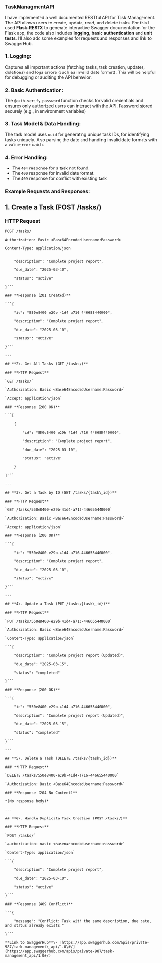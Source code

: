 ### **TaskManagmentAPI**

I have implemented a well documented RESTful API for Task Management. The API allows users to create, update, read, and delete tasks. For this I used **Flask-RESTX** to generate interactive Swagger documentation for the Flask app, the code also includes **logging**, **basic authentication** and **unit tests**. I’ll also add some examples for requests and responses and link to SwaggerHub.

 ### **1\. Logging:**

Captures all important actions (fetching tasks, task creation, updates, deletions) and logs errors (such as invalid date format). This will be helpful for debugging or auditing the API behavior.

### **2\. Basic Authentication:**

The `@auth.verify_password` function checks for valid credentials and ensures only authorized users can interact with the API. Password stored securely (e.g., in environment variables) 

### **3\. Task Model & Data Handling:**

The task model uses `uuid` for generating unique task IDs, for identifying tasks uniquely. Also parsing the date and handling invalid date formats with a `ValueError` catch.

### **4\. Error Handling:**

* The `404` response for a task not found.  
* The `400` response for invalid date format.  
* The `409` response for conflict with existing task

### **Example Requests and Responses:**

## **1\. Create a Task (POST /tasks/)**

### **HTTP Request**

`POST /tasks/` 

`Authorization: Basic <Base64EncodedUsername:Password>`

`Content-Type: application/json`

```{

    "description": "Complete project report",

    "due_date": "2025-03-10",

    "status": "active"

}```

### **Response (201 Created)**

```{

    "id": "550e8400-e29b-41d4-a716-446655440000",

    "description": "Complete project report",

    "due_date": "2025-03-10",

    "status": "active"

}```

---

## **2\. Get All Tasks (GET /tasks/)**

### **HTTP Request**

`GET /tasks/` 

`Authorization: Basic <Base64EncodedUsername:Password>`

`Accept: application/json`

### **Response (200 OK)**

```[

    {

        "id": "550e8400-e29b-41d4-a716-446655440000",

        "description": "Complete project report",

        "due_date": "2025-03-10",

        "status": "active"

    }

]```

---

## **3\. Get a Task by ID (GET /tasks/{task\_id})**

### **HTTP Request**

`GET /tasks/550e8400-e29b-41d4-a716-446655440000` 

`Authorization: Basic <Base64EncodedUsername:Password>`

`Accept: application/json`

### **Response (200 OK)**

```{

    "id": "550e8400-e29b-41d4-a716-446655440000",

    "description": "Complete project report",

    "due_date": "2025-03-10",

    "status": "active"

}```

---

## **4\. Update a Task (PUT /tasks/{task\_id})**

### **HTTP Request**

`PUT /tasks/550e8400-e29b-41d4-a716-446655440000` 

`Authorization: Basic <Base64EncodedUsername:Password>`

`Content-Type: application/json`

```{

    "description": "Complete project report (Updated)",

    "due_date": "2025-03-15",

    "status": "completed"

}```

### **Response (200 OK)**

```{

    "id": "550e8400-e29b-41d4-a716-446655440000",

    "description": "Complete project report (Updated)",

    "due_date": "2025-03-15",

    "status": "completed"

}```

---

## **5\. Delete a Task (DELETE /tasks/{task\_id})**

### **HTTP Request**

`DELETE /tasks/550e8400-e29b-41d4-a716-446655440000` 

`Authorization: Basic <Base64EncodedUsername:Password>`

### **Response (204 No Content)**

*(No response body)*

---

## **6\. Handle Duplicate Task Creation (POST /tasks/)**

### **HTTP Request**

`POST /tasks/` 

`Authorization: Basic <Base64EncodedUsername:Password>`

`Content-Type: application/json`

```{

    "description": "Complete project report",

    "due_date": "2025-03-10",

    "status": "active"

}```

### **Response (409 Conflict)**

```{

    "message": "Conflict: Task with the same description, due date, and status already exists."

}```

**Link to SwaggerHub**\- [https://app.swaggerhub.com/apis/private-987/task-management\_api/1.0\#/](https://app.swaggerhub.com/apis/private-987/task-management_api/1.0#/)

